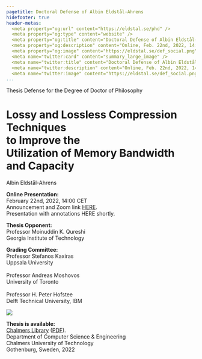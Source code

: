 ```yaml
---
pagetitle: Doctoral Defense of Albin Eldstål-Ahrens
hidefooter: true
header-metas:
  <meta property="og:url" content="https://eldstal.se/phd" />
  <meta property="og:type" content="website" />
  <meta property="og:title" content="Doctoral Defense of Albin Eldstål-Ahrens" />
  <meta property="og:description" content="Online, Feb. 22nd, 2022, 14:00 CET" />
  <meta property="og:image" content="https://eldstal.se/def_social.png" />
  <meta name="twitter:card" content="summary_large_image" />
  <meta name="twitter:title" content="Doctoral Defense of Albin Eldstål-Ahrens" />
  <meta name="twitter:description" content="Online, Feb. 22nd, 2022, 14:00 CET" />
  <meta name="twitter:image" content="https://eldstal.se/def_social.png" />
...
```


<div class="thesis">

<p class="head">
  Thesis Defense for the Degree of Doctor of Philosophy
</p>

<h1>
Lossy and Lossless Compression Techniques<br />
to Improve the<br />
Utilization of Memory Bandwidth and Capacity
</h1>

<p class="author">
Albin Eldstål-Ahrens
</p>

<p>
<b>Online Presentation:</b><br />
February 22nd, 2022, 14:00 CET<br />
Announcement and Zoom link <a href="https://research.chalmers.se/en/publication/528343">HERE</a>.<br />
Presentation with annotations HERE shortly.
</p>

<p>
<b>Thesis Opponent:</b><br />
Professor Moinuddin K. Qureshi<br />
Georgia Institute of Technology
</p>

<p>
<b>Grading Committee:</b><br />
Professor Stefanos Kaxiras<br />
Uppsala University<br />
<br />
Professor Andreas Moshovos<br />
University of Toronto<br />
<br />
Professor H. Peter Hofstee<br />
Delft Technical University, IBM
</p>

<img src="../chalmers.png" />

<p>
<b>Thesis is available:</b><br />
<a href="https://research.chalmers.se/en/publication/528343">Chalmers Library</a>
(<a href="https://research.chalmers.se/publication/528343/file/528343_Fulltext.pdf">PDF</a>).<br />
Department of Computer Science & Engineering<br />
Chalmers University of Technology<br />
Gothenburg, Sweden, 2022
</p>

</div>
